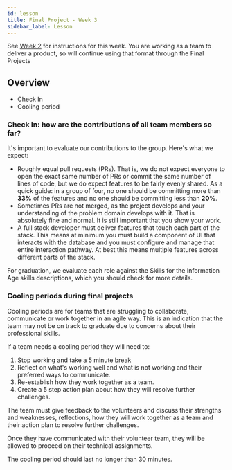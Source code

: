 ```yaml
---
id: lesson
title: Final Project - Week 3
sidebar_label: Lesson
---
```


See [Week 2](../week-2/lesson) for instructions for this week. You are working as a team to deliver a product, so will continue using that format through the Final Projects

## Overview

- Check In
- Cooling period


### Check In: how are the contributions of all team members so far?

It's important to evaluate our contributions to the group. Here's what we expect:

- Roughly equal pull requests (PRs). That is, we do not expect everyone to open the exact same number of PRs or commit the same number of lines of code, but we do expect features to be fairly evenly shared. As a quick guide: in a group of four, no one should be committing more than **33%** of the features and no one should be committing less than **20%**.
- Sometimes PRs are not merged, as the project develops and your understanding of the problem domain develops with it. That is absolutely fine and normal. It is still important that you show your work. 
- A full stack developer must deliver features that touch each part of the stack. This means at minimum you must build a component of UI that interacts with the database and you must configure and manage that entire interaction pathway. At best this means multiple features across different parts of the stack.

For graduation, we evaluate each role against the Skills for the Information Age skills descriptions, which you should check for more details.


### Cooling periods during final projects 

Cooling periods are for teams that are struggling to collaborate, communicate or work together in an agile way. This is an indication that the team may not be on track to graduate due to concerns about their professional skills. 

If a team needs a cooling period they will need to: 
1. Stop working and take a 5 minute break
1. Reflect on what's working well and what is not working and their preferred ways to communicate. 
1. Re-establish how they work together as a team.
1. Create a 5 step action plan about how they will resolve further challenges. 

The team must give feedback to the volunteers and discuss their strengths and weaknesses, reflections, how they will work together as a team and their action plan to resolve further challenges. 

Once they have communicated with their volunteer team, they will be allowed to proceed on their technical assignments. 

The cooling period should last no longer than 30 minutes.

